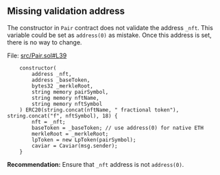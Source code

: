## Missing validation address

The constructor in `Pair` contract does not validate the address `_nft`. This variable could be set as `address(0)` as mistake. Once this address is set, there is no way to change. 

File: [src/Pair.sol#L39](https://github.com/code-423n4/2022-12-caviar/blob/main/src/Pair.sol#L39)

```solidity=
    constructor(
        address _nft,
        address _baseToken,
        bytes32 _merkleRoot,
        string memory pairSymbol,
        string memory nftName,
        string memory nftSymbol
    ) ERC20(string.concat(nftName, " fractional token"), string.concat("f", nftSymbol), 18) {
        nft = _nft;
        baseToken = _baseToken; // use address(0) for native ETH
        merkleRoot = _merkleRoot;
        lpToken = new LpToken(pairSymbol);
        caviar = Caviar(msg.sender);
    }
```

**Recommendation:** Ensure that `_nft` address is not `address(0)`.
